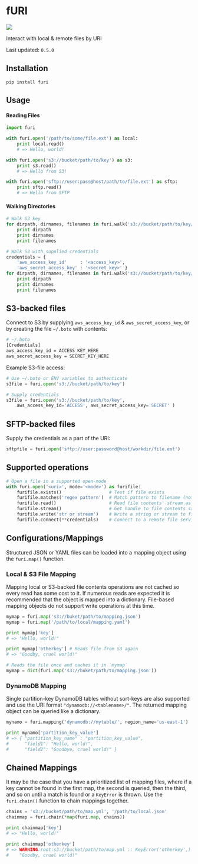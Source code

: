 # fURI

<img src="https://travis-ci.org/amancevice/furi.svg?branch=master"/>

Interact with local &amp; remote files by URI

Last updated: `0.5.0`


## Installation

```
pip install furi
```


## Usage

#### Reading Files

```python
import furi

with furi.open('/path/to/some/file.ext') as local:
    print local.read()
    # => Hello, world!

with furi.open('s3://bucket/path/to/key') as s3:
    print s3.read()
    # => Hello from S3!

with furi.open('sftp://user:pass@host/path/to/file.ext') as sftp:
    print sftp.read()
    # => Hello from SFTP
```

#### Walking Directories

```python
# Walk S3 key
for dirpath, dirnames, filenames in furi.walk('s3://bucket/path/to/key/'):
    print dirpath
    print dirnames
    print filenames

# Walk S3 with supplied credentials
credentials = {
    'aws_access_key_id'     : '<access_key>',
    'aws_secret_access_key' : '<secret_key>' }
for dirpath, dirnames, filenames in furi.walk('s3://bucket/path/to/key/', **credentials):
    print dirpath
    print dirnames
    print filenames

```

## S3-backed files

Connect to S3 by supplying `aws_access_key_id` & `aws_secret_access_key`, or by creating the file `~/.boto` with contents:

```bash
# ~/.boto
[Credentials]
aws_access_key_id = ACCESS_KEY_HERE
aws_secret_access_key = SECRET_KEY_HERE
```

Example S3-file access:

```python
# Use ~/.boto or ENV variables to authenticate
s3file = furi.open('s3://bucket/path/to/key')

# Supply credentials
s3file = furi.open('s3://bucket/path/to/key', 
    aws_access_key_id='ACCESS', aws_secret_access_key='SECRET' )
```


## SFTP-backed files

Supply the credentials as a part of the URI:

```python
sftpfile = furi.open('sftp://user:password@host/workdir/file.ext')
```


## Supported operations

```python
# Open a file in a supported open-mode
with furi.open('<uri>', mode='<mode>') as furifile: 
    furifile.exists()                  # Test if file exists
    furifile.matches('regex pattern')  # Match pattern to filename (not including path)
    furifile.read()                    # Read file contents' stream as string
    furifile.stream()                  # Get handle to file contents stream
    furifile.write('str or stream')    # Write a string or stream to file
    furifile.connect(**credentials)    # Connect to a remote file service (such as S3)
```


## Configurations/Mappings

Structured JSON or YAML files can be loaded into a mapping object using the `furi.map()` function.

### Local & S3 File Mapping

Mapping local or S3-backed file contents operations are not cached so every read has some cost to it. If numerous reads are expected it is recommended that the object is mapped into a dictionary. File-based mapping objects do not support write operations at this time.

```python
mymap = furi.map('s3://buket/path/to/mapping.json')
mymap = furi.map('/path/to/local/mapping.yaml')

print mymap['key']
# => "Hello, world!"

print mymap['otherkey'] # Reads file from S3 again
# => "Goodby, cruel world!"

# Reads the file once and caches it in `mymap`
mymap = dict(furi.map('s3://buket/path/to/mapping.json')) 
```


### DynamoDB Mapping

Single partition-key DynamoDB tables without sort-keys are also supported and use the URI format `"dynamodb://<tablename>/"`. The returned mapping object can be queried like a dictionary.

```python
mynamo = furi.mapping('dynamodb://mytable/', region_name='us-east-1')

print mynamo['partition_key_value']
# => { "partition_key_name" : "partition_key_value",
#      "field1": "Hello, world!",
#      "field2": "Goodbye, cruel world!" }
```


## Chained Mappings

It may be the case that you have a prioritized list of mapping files, where if a key cannot be found in the first map, the second is queried, then the third, and so on until a match is found or a `KeyError` is thrown. Use the `furi.chain()` function to chain mappings together.

```python
chains = 's3://bucket/path/to/map.yml', '/path/to/local.json'
chainmap = furi.chain(*map(furi.map, chains))

print chainmap['key']
# => "Hello, world!"

print chainmap['otherkey']
# => WARNING:root:s3://bucket/path/to/map.yml :: KeyError('otherkey',)
#    "Goodby, cruel world!"
```
